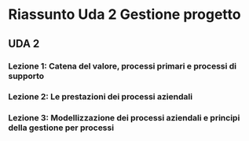 # Riassunto Uda 2 Gestione progetto

## UDA 2

### Lezione 1: Catena del valore, processi primari e processi di supporto

### Lezione 2: Le prestazioni dei processi aziendali

### Lezione 3: Modellizzazione dei processi aziendali e principi della gestione per processi
<!--stackedit_data:
eyJoaXN0b3J5IjpbMTU0OTMzMzE3M119
-->